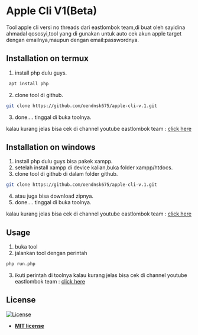 # Apple Cli V1(Beta)

Tool apple cli versi no threads dari eastlombok team,di buat oleh sayidina ahmadal qososyi,tool yang di gunakan untuk auto cek akun apple target dengan emailnya,maupun dengan email:passwordnya.

## Installation on termux

1. install php dulu guys.
```bash
 apt install php
```
2. clone tool di github.
```bash
git clone https://github.com/oendnsk675/apple-cli-v.1.git
```
3. done.... tinggal di buka toolnya.

kalau kurang jelas bisa cek di channel youtube eastlombok team :
[click here](https://www.youtube.com/channel/UCNhysDQ6QCYOtjmWK4WU3hw)

## Installation on windows

1. install php dulu guys bisa pakek xampp.
2. setelah install xampp di device kalian,buka folder xampp/htdocs.
2. clone tool di github di dalam folder github.
```bash
git clone https://github.com/oendnsk675/apple-cli-v.1.git
```
4. atau juga bisa download zipnya.
5. done.... tinggal di buka toolnya.

kalau kurang jelas bisa cek di channel youtube eastlombok team :
[click here](https://www.youtube.com/channel/UCNhysDQ6QCYOtjmWK4WU3hw)

## Usage
1. buka tool
2. jalankan tool dengan perintah
```php
php run.php
```
3. ikuti perintah di toolnya
kalau kurang jelas bisa cek di channel youtube eastlombok team :
[click here](https://www.youtube.com/channel/UCNhysDQ6QCYOtjmWK4WU3hw)


## License

[![License](http://img.shields.io/:license-mit-blue.svg?style=flat-square)](http://badges.mit-license.org)

- **[MIT license](http://opensource.org/licenses/mit-license.php)**

